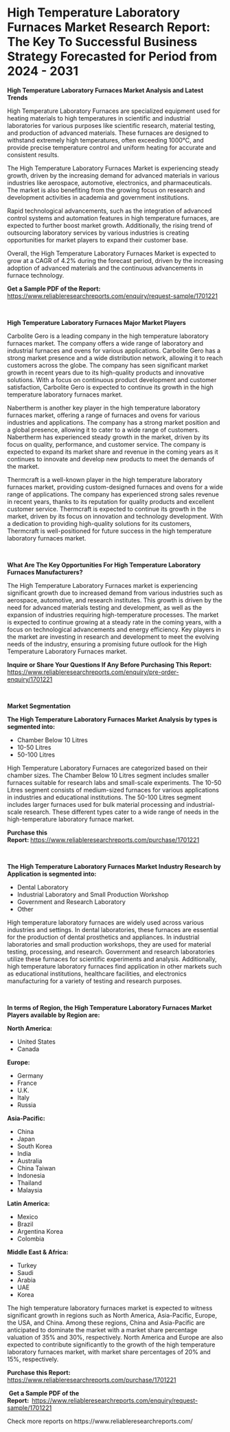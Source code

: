 <p><h1>High Temperature Laboratory Furnaces Market Research Report: The Key To Successful Business Strategy Forecasted for Period from 2024 - 2031</h1></p><p><strong>High Temperature Laboratory Furnaces Market Analysis and Latest Trends</strong></p>
<p><p>High Temperature Laboratory Furnaces are specialized equipment used for heating materials to high temperatures in scientific and industrial laboratories for various purposes like scientific research, material testing, and production of advanced materials. These furnaces are designed to withstand extremely high temperatures, often exceeding 1000°C, and provide precise temperature control and uniform heating for accurate and consistent results.</p><p>The High Temperature Laboratory Furnaces Market is experiencing steady growth, driven by the increasing demand for advanced materials in various industries like aerospace, automotive, electronics, and pharmaceuticals. The market is also benefiting from the growing focus on research and development activities in academia and government institutions.</p><p>Rapid technological advancements, such as the integration of advanced control systems and automation features in high temperature furnaces, are expected to further boost market growth. Additionally, the rising trend of outsourcing laboratory services by various industries is creating opportunities for market players to expand their customer base.</p><p>Overall, the High Temperature Laboratory Furnaces Market is expected to grow at a CAGR of 4.2% during the forecast period, driven by the increasing adoption of advanced materials and the continuous advancements in furnace technology.</p></p>
<p><strong>Get a Sample PDF of the Report:&nbsp;</strong> <a href="https://www.reliableresearchreports.com/enquiry/request-sample/1701221">https://www.reliableresearchreports.com/enquiry/request-sample/1701221</a></p>
<p>&nbsp;</p>
<p><strong>High Temperature Laboratory Furnaces Major Market Players</strong></p>
<p><p>Carbolite Gero is a leading company in the high temperature laboratory furnaces market. The company offers a wide range of laboratory and industrial furnaces and ovens for various applications. Carbolite Gero has a strong market presence and a wide distribution network, allowing it to reach customers across the globe. The company has seen significant market growth in recent years due to its high-quality products and innovative solutions. With a focus on continuous product development and customer satisfaction, Carbolite Gero is expected to continue its growth in the high temperature laboratory furnaces market.</p><p>Nabertherm is another key player in the high temperature laboratory furnaces market, offering a range of furnaces and ovens for various industries and applications. The company has a strong market position and a global presence, allowing it to cater to a wide range of customers. Nabertherm has experienced steady growth in the market, driven by its focus on quality, performance, and customer service. The company is expected to expand its market share and revenue in the coming years as it continues to innovate and develop new products to meet the demands of the market.</p><p>Thermcraft is a well-known player in the high temperature laboratory furnaces market, providing custom-designed furnaces and ovens for a wide range of applications. The company has experienced strong sales revenue in recent years, thanks to its reputation for quality products and excellent customer service. Thermcraft is expected to continue its growth in the market, driven by its focus on innovation and technology development. With a dedication to providing high-quality solutions for its customers, Thermcraft is well-positioned for future success in the high temperature laboratory furnaces market.</p></p>
<p>&nbsp;</p>
<p><strong>What Are The Key Opportunities For High Temperature Laboratory Furnaces Manufacturers?</strong></p>
<p><p>The High Temperature Laboratory Furnaces market is experiencing significant growth due to increased demand from various industries such as aerospace, automotive, and research institutes. This growth is driven by the need for advanced materials testing and development, as well as the expansion of industries requiring high-temperature processes. The market is expected to continue growing at a steady rate in the coming years, with a focus on technological advancements and energy efficiency. Key players in the market are investing in research and development to meet the evolving needs of the industry, ensuring a promising future outlook for the High Temperature Laboratory Furnaces market.</p></p>
<p><strong>Inquire or Share Your Questions If Any Before Purchasing This Report:</strong> <a href="https://www.reliableresearchreports.com/enquiry/pre-order-enquiry/1701221">https://www.reliableresearchreports.com/enquiry/pre-order-enquiry/1701221</a></p>
<p>&nbsp;</p>
<p><strong>Market Segmentation</strong></p>
<p><strong>The High Temperature Laboratory Furnaces Market Analysis by types is segmented into:</strong></p>
<p><ul><li>Chamber Below 10 Litres</li><li>10-50 Litres</li><li>50-100 Litres</li></ul></p>
<p><p>High Temperature Laboratory Furnaces are categorized based on their chamber sizes. The Chamber Below 10 Litres segment includes smaller furnaces suitable for research labs and small-scale experiments. The 10-50 Litres segment consists of medium-sized furnaces for various applications in industries and educational institutions. The 50-100 Litres segment includes larger furnaces used for bulk material processing and industrial-scale research. These different types cater to a wide range of needs in the high-temperature laboratory furnace market.</p></p>
<p><strong>Purchase this Report:&nbsp;</strong><a href="https://www.reliableresearchreports.com/purchase/1701221">https://www.reliableresearchreports.com/purchase/1701221</a></p>
<p>&nbsp;</p>
<p><strong>The High Temperature Laboratory Furnaces Market Industry Research by Application is segmented into:</strong></p>
<p><ul><li>Dental Laboratory</li><li>Industrial Laboratory and Small Production Workshop</li><li>Government and Research Laboratory</li><li>Other</li></ul></p>
<p><p>High temperature laboratory furnaces are widely used across various industries and settings. In dental laboratories, these furnaces are essential for the production of dental prosthetics and appliances. In industrial laboratories and small production workshops, they are used for material testing, processing, and research. Government and research laboratories utilize these furnaces for scientific experiments and analysis. Additionally, high temperature laboratory furnaces find application in other markets such as educational institutions, healthcare facilities, and electronics manufacturing for a variety of testing and research purposes.</p></p>
<p>&nbsp;</p>
<p><strong>In terms of Region, the High Temperature Laboratory Furnaces Market Players available by Region are:</strong></p>
<p>
    <p> <strong> North America: </strong>
        <ul>
            <li>United States</li>
            <li>Canada</li>
        </ul>
        </p> 
    <p> <strong> Europe: </strong>
        <ul>
            <li>Germany</li>
            <li>France</li>
            <li>U.K.</li>
            <li>Italy</li>
            <li>Russia</li>
        </ul>
        </p> 
    <p> <strong> Asia-Pacific: </strong>
        <ul>
            <li>China</li>
            <li>Japan</li>
            <li>South Korea</li>
            <li>India</li>
            <li>Australia</li>
            <li>China Taiwan</li>
            <li>Indonesia</li>
            <li>Thailand</li>
            <li>Malaysia</li>
        </ul>
        </p> 
    <p> <strong> Latin America: </strong>
        <ul>
            <li>Mexico</li>
            <li>Brazil</li>
            <li>Argentina Korea</li>
            <li>Colombia</li>
        </ul>
        </p> 
    <p> <strong> Middle East & Africa: </strong>
        <ul>
            <li>Turkey</li>
            <li>Saudi</li>
            <li>Arabia</li>
            <li>UAE</li>
            <li>Korea</li>
        </ul>
    </p>
    </p>
<p><p>The high temperature laboratory furnaces market is expected to witness significant growth in regions such as North America, Asia-Pacific, Europe, the USA, and China. Among these regions, China and Asia-Pacific are anticipated to dominate the market with a market share percentage valuation of 35% and 30%, respectively. North America and Europe are also expected to contribute significantly to the growth of the high temperature laboratory furnaces market, with market share percentages of 20% and 15%, respectively.</p></p>
<p><strong>Purchase this Report: </strong><a href="https://www.reliableresearchreports.com/purchase/1701221">https://www.reliableresearchreports.com/purchase/1701221</a></p>
<p>&nbsp;<strong>Get a Sample PDF of the Report:&nbsp;&nbsp;</strong><a href="https://www.reliableresearchreports.com/enquiry/request-sample/1701221">https://www.reliableresearchreports.com/enquiry/request-sample/1701221</a></p>
<p><strong></strong></p>
<p>Check more reports on https://www.reliableresearchreports.com/</p>